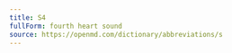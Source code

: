 ```yaml
---
title: S4
fullForm: fourth heart sound
source: https://openmd.com/dictionary/abbreviations/s
---
```

